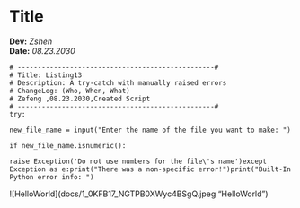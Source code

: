 # Title
**Dev:** *Zshen*  
**Date:** *08.23.2030*
```
# -------------------------------------------------#
# Title: Listing13
# Description: A try-catch with manually raised errors
# ChangeLog: (Who, When, What)
# Zefeng ,08.23.2030,Created Script
# -------------------------------------------------#
try:

new_file_name = input("Enter the name of the file you want to make: ")

if new_file_name.isnumeric():

raise Exception('Do not use numbers for the file\'s name')except Exception as e:print("There was a non-specific error!")print("Built-In Python error info: ")
```
![HelloWorld](docs/1_0KFB17_NGTPB0XWyc4BSgQ.jpeg “HelloWorld”)
